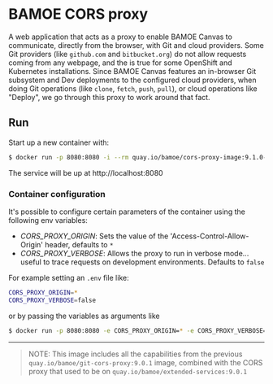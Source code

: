 # BAMOE CORS proxy

A web application that acts as a proxy to enable BAMOE Canvas to communicate, directly from the browser, with Git and cloud providers. Some Git providers (like `github.com` and `bitbucket.org`) do not allow requests coming from any webpage, and the is true for some OpenShift and Kubernetes installations. Since BAMOE Canvas features an in-browser Git subsystem and Dev deployments to the configured cloud providers, when doing Git operations (like `clone`, `fetch`, `push`, `pull`), or cloud operations like "Deploy", we go through this proxy to work around that fact.


## Run

Start up a new container with:

```bash
$ docker run -p 8080:8080 -i --rm quay.io/bamoe/cors-proxy-image:9.1.0-ibm-0001
```

The service will be up at http://localhost:8080

### Container configuration

It's possible to configure certain parameters of the container using the following env variables:

- _CORS_PROXY_ORIGIN_: Sets the value of the 'Access-Control-Allow-Origin' header, defaults to `*`
- _CORS_PROXY_VERBOSE_: Allows the proxy to run in verbose mode... useful to trace requests on development environments. Defaults to `false`

For example setting an `.env` file like:

```bash
CORS_PROXY_ORIGIN=*
CORS_PROXY_VERBOSE=false
```

or by passing the variables as arguments like

```bash
$ docker run -p 8080:8080 -e CORS_PROXY_ORIGIN=* -e CORS_PROXY_VERBOSE=false -i --rm quay.io/bamoe/cors-proxy-image:9.1.0-ibm-0001
```

---

> NOTE: This image includes all the capabilities from the previous `quay.io/bamoe/git-cors-proxy:9.0.1` image, combined with the CORS proxy that used to be on `quay.io/bamoe/extended-services:9.0.1`
